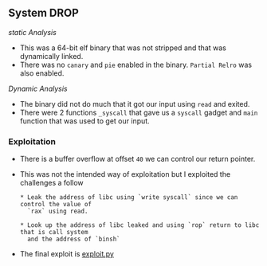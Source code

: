 
## System DROP

*static Analysis*
- This was a 64-bit elf binary that was not stripped and that was dynamically linked.
- There was no `canary` and `pie` enabled in the binary. `Partial Relro` was also enabled.

*Dynamic Analysis*
- The binary did not do much that it got our input using `read` and exited.
- There were 2 functions `_syscall` that gave us a `syscall` gadget and `main` function
that was used to get our input.

### Exploitation

- There is a buffer overflow at offset `40` we can control our return pointer.
- This was not the intended way of exploitation but I exploited the challenges a follow

      * Leak the address of libc using `write syscall` since we can control the value of 
        `rax` using read.

      * Look up the address of libc leaked and using `rop` return to libc that is call system
        and the address of `binsh`


- The final exploit is [exploit.py](exploit.py)

